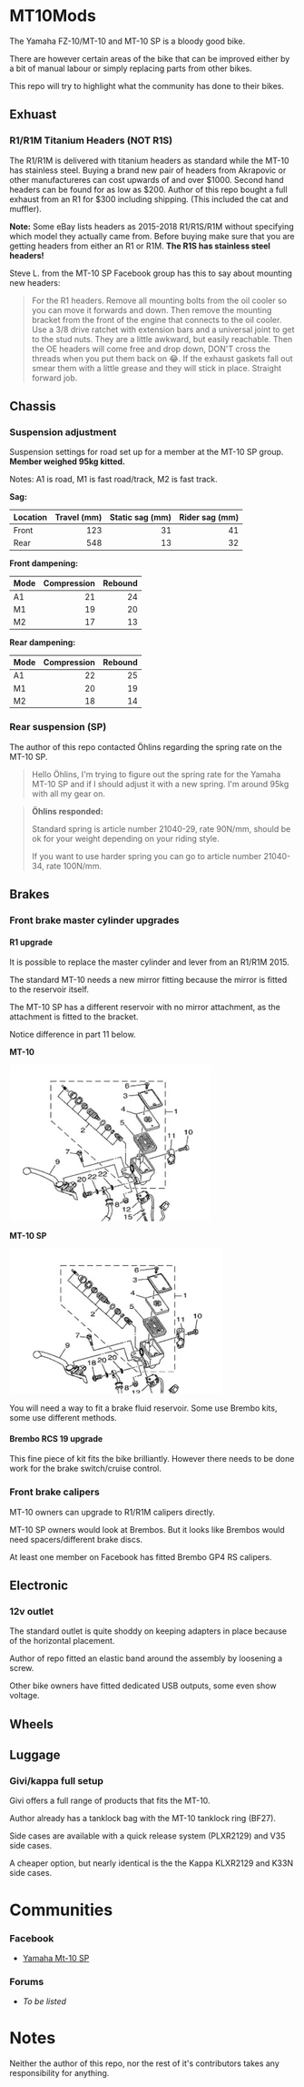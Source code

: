 # MT10Mods

The Yamaha FZ-10/MT-10 and MT-10 SP is a bloody good bike. 

There are however certain areas of the bike that can be improved either by a bit of manual labour or simply replacing parts from other bikes.

This repo will try to highlight what the community has done to their bikes.

## Exhuast

### R1/R1M Titanium Headers (NOT R1S)

The R1/R1M is delivered with titanium headers as standard while the MT-10 has stainless steel. Buying a brand new pair of headers from Akrapovic or other manufactureres can cost upwards of and over $1000. Second hand headers can be found for as low as $200. Author of this repo bought a full exhaust from an R1 for $300 including shipping. (This included the cat and muffler).

**Note:** Some eBay lists headers as 2015-2018 R1/R1S/R1M without specifying which model they actually came from. Before buying make sure that you are getting headers from either an R1 or R1M. **The R1S has stainless steel headers!**

Steve L. from the MT-10 SP Facebook group has this to say about mounting new headers:

> For the R1 headers. Remove all mounting bolts from the oil cooler so you can move it forwards and down. Then remove the mounting bracket from the front of the engine that connects to the oil cooler. Use a 3/8 drive ratchet with extension bars and a universal joint to get to the stud nuts. They are a little awkward, but easily reachable. Then the OE headers will come free and drop down, DON'T cross the threads when you put them back on 😂. If the exhaust gaskets fall out smear them with a little grease and they will stick in place. Straight forward job.



## Chassis

### Suspension adjustment 

Suspension settings for road set up for a member at the MT-10 SP group.
**Member weighed 95kg kitted.**

Notes: A1 is road, M1 is fast road/track, M2 is fast track.

**Sag:**

| Location | Travel (mm) | Static sag (mm) | Rider sag (mm) |
| --- | --: | --: | --: |
| Front    |         123 |          31 |         41 |
| Rear     |         548 |          13 |         32 |

**Front dampening:**

| Mode | Compression | Rebound |
| ---- |--: | --: |
| A1   |          21 |      24 |
| M1   |          19 |      20 |
| M2   |          17 |      13 |

**Rear dampening:**

| Mode | Compression | Rebound |
| ---- | ---: | --: |
| A1   |          22 |      25 |
| M1   |          20 |      19 |
| M2   |          18 |      14 |


### Rear suspension (SP)
The author of this repo contacted Öhlins regarding the spring rate on the MT-10 SP.
> Hello Öhlins,
>I'm trying to figure out the spring rate for the Yamaha MT-10 SP and if I 
>should adjust it with a new spring. I'm around 95kg with all my gear on. 
 
> __Öhlins responded:__
>
> Standard spring is article number 21040-29, rate 90N/mm, should be ok for your weight depending on your riding style.
>
> If you want to use harder spring you can go to article number 21040-34, rate 100N/mm.


## Brakes

### Front brake master cylinder upgrades

#### R1 upgrade
It is possible to replace the master cylinder and lever from an R1/R1M 2015.

The standard MT-10 needs a new mirror fitting because the mirror is fitted to the reservoir itself.

The MT-10 SP has a different reservoir with no mirror attachment, as the attachment is fitted to the bracket.

Notice difference in part 11 below.

**MT-10**

![MT-10 Standard](graphics/mt-10-diagram-brake-mirror.png)

**MT-10 SP**

![MT-10 SP](graphics/mt-10-sp-diagram-brake-mirror.png)


You will need a way to fit a brake fluid reservoir. Some use Brembo kits, some use different methods.

#### Brembo RCS 19 upgrade
This fine piece of kit fits the bike brilliantly. However there needs to be done work for the brake switch/cruise control.

### Front brake calipers

MT-10 owners can upgrade to R1/R1M calipers directly.

MT-10 SP owners would look at Brembos. But it looks like Brembos would need spacers/different brake discs.

At least one member on Facebook has fitted Brembo GP4 RS calipers.


## Electronic

### 12v outlet
The standard outlet is quite shoddy on keeping adapters in place because of the horizontal placement.

Author of repo fitted an elastic band around the assembly by loosening a screw.

Other bike owners have fitted dedicated USB outputs, some even show voltage.

## Wheels

## Luggage

### Givi/kappa full setup

Givi offers a full range of products that fits the MT-10.

Author already has a tanklock bag with the MT-10 tanklock ring (BF27).

Side cases are available with a quick release system (PLXR2129) and V35 side cases.

A cheaper option, but nearly identical is the the Kappa KLXR2129 and K33N side cases.

# Communities

### Facebook
- [Yamaha Mt-10 SP](https://www.facebook.com/groups/448128215576782/)

### Forums
- *To be listed*

# Notes

Neither the author of this repo, nor the rest of it's contributors takes any responsibility for anything. 
